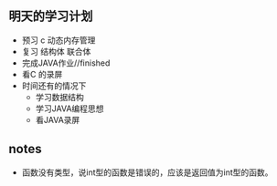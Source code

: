 ## 明天的学习计划
* 预习 c 动态内存管理
* 复习 结构体 联合体 
* 完成JAVA作业//finished 
* 看C 的录屏
* 时间还有的情况下
	* 学习数据结构
	* 学习JAVA编程思想
	* 看JAVA录屏
## notes
* 函数没有类型，说int型的函数是错误的，应该是返回值为int型的函数。
